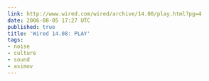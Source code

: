 ```yaml
---
link: http://www.wired.com/wired/archive/14.08/play.html?pg=4
date: 2006-08-05 17:27 UTC
published: true
title: 'Wired 14.08: PLAY'
tags:
- noise
- culture
- sound
- asimov
---
```



